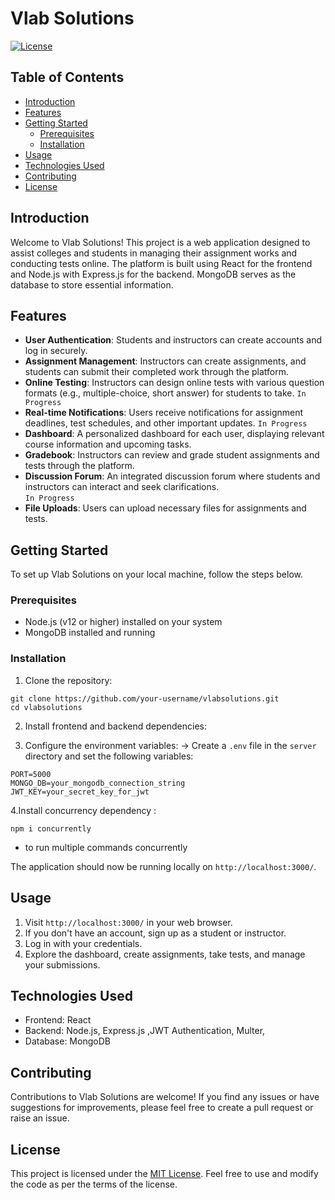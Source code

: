 # Vlab Solutions

[![License](https://img.shields.io/badge/License-MIT-blue.svg)](LICENSE)

## Table of Contents

- [Introduction](#introduction)
- [Features](#features)
- [Getting Started](#getting-started)
  - [Prerequisites](#prerequisites)
  - [Installation](#installation)
- [Usage](#usage)
- [Technologies Used](#technologies-used)
- [Contributing](#contributing)
- [License](#license)

## Introduction

Welcome to Vlab Solutions! This project is a web application designed to assist colleges and students in managing their assignment works and conducting tests online. The platform is built using React for the frontend and Node.js with Express.js for the backend. MongoDB serves as the database to store essential information.

## Features

- **User Authentication**: Students and instructors can create accounts and log in securely.
- **Assignment Management**: Instructors can create assignments, and students can submit their completed work through the platform.
- **Online Testing**: Instructors can design online tests with various question formats (e.g., multiple-choice, short answer) for students to take.  ``` In Progress ```
- **Real-time Notifications**: Users receive notifications for assignment deadlines, test schedules, and other important updates.   ``` In Progress ```
- **Dashboard**: A personalized dashboard for each user, displaying relevant course information and upcoming tasks.
- **Gradebook**: Instructors can review and grade student assignments and tests through the platform.
- **Discussion Forum**: An integrated discussion forum where students and instructors can interact and seek clarifications.   <br> ``` In Progress ```
- **File Uploads**: Users can upload necessary files for assignments and tests.

## Getting Started

To set up Vlab Solutions on your local machine, follow the steps below.

### Prerequisites

- Node.js (v12 or higher) installed on your system
- MongoDB installed and running

### Installation

1. Clone the repository: <br>
```
git clone https://github.com/your-username/vlabsolutions.git 
cd vlabsolutions
```


2. Install frontend and backend dependencies:


3. Configure the environment variables:
-> Create a `.env` file in the `server` directory and set the following variables:

```
PORT=5000
MONGO_DB=your_mongodb_connection_string
JWT_KEY=your_secret_key_for_jwt
```

4.Install concurrency dependency :
```
npm i concurrently

```
 - to run multiple commands concurrently


The application should now be running locally on `http://localhost:3000/`.

## Usage

1. Visit `http://localhost:3000/` in your web browser.
2. If you don't have an account, sign up as a student or instructor.
3. Log in with your credentials.
4. Explore the dashboard, create assignments, take tests, and manage your submissions.

## Technologies Used

- Frontend: React
- Backend: Node.js, Express.js ,JWT Authentication, Multer, 
- Database: MongoDB

## Contributing

Contributions to Vlab Solutions are welcome! If you find any issues or have suggestions for improvements, please feel free to create a pull request or raise an issue.

## License

This project is licensed under the [MIT License](LICENSE). Feel free to use and modify the code as per the terms of the license.

